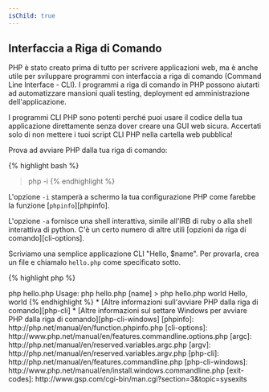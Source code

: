 ```yaml
---
isChild: true
---
```


## Interfaccia a Riga di Comando

PHP è stato creato prima di tutto per scrivere applicazioni web, ma è anche utile per sviluppare programmi con interfaccia a riga di comando (Command Line Interface - CLI). I programmi a riga di comando in PHP possono aiutarti ad automatizzare mansioni quali testing, deployment ed amministrazione dell'applicazione.

I programmi CLI PHP sono potenti perché puoi usare il codice della tua applicazione direttamente senza dover creare una GUI web sicura. Accertati solo di non mettere i tuoi script CLI PHP nella cartella web pubblica!

Prova ad avviare PHP dalla tua riga di comando:

{% highlight bash %}
> php -i
{% endhighlight %}

L'opzione `-i` stamperà a schermo la tua configurazione PHP come farebbe la funzione [`phpinfo`][phpinfo].

L'opzione `-a` fornisce una shell interattiva, simile all'IRB di ruby o alla shell interattiva di python. C'è un certo numero di altre utili [opzioni da riga di comando][cli-options].

Scriviamo una semplice applicazione CLI "Hello, $name". Per provarla, crea un file e chiamalo `hello.php` come specificato sotto.

{% highlight php %}
<?php
if($argc != 2) {
    echo "Usage: php hello.php [name].\n";
    exit(1);
}
$name = $argv[1];
echo "Hello, $name\n";
{% endhighlight %}

PHP setta due speciali variabili basate sugli argomenti con cui il tuo script è stato avviato. [`$argc`][argc] è una variabile integer che contiene il *conto* degli argomenti e [`$argv`][argv] è una variabile array che contiene i *valori* di ciascun argomento. Il primo argomento è sempre il nome del file dello script PHP, in questo caso `hellp.php`.

L'espressione `exit()` è usata con un numero diverso da zero per rendere noto alla shell che il comando è fallito. I codici di uscita comuni possono essere trovati [qui][exit-codes].

Per avviare il nostro script in alto, dalla riga di comando:

{% highlight bash %}
> php hello.php
Usage: php hello.php [name]
> php hello.php world
Hello, world
{% endhighlight %}


 * [Altre informazioni sull'avviare PHP dalla riga di comando][php-cli]
 * [Altre informazioni sul settare Windows per avviare PHP dalla riga di comando][php-cli-windows]

[phpinfo]: http://php.net/manual/en/function.phpinfo.php
[cli-options]: http://www.php.net/manual/en/features.commandline.options.php
[argc]: http://php.net/manual/en/reserved.variables.argc.php
[argv]: http://php.net/manual/en/reserved.variables.argv.php
[php-cli]: http://php.net/manual/en/features.commandline.php
[php-cli-windows]: http://www.php.net/manual/en/install.windows.commandline.php
[exit-codes]: http://www.gsp.com/cgi-bin/man.cgi?section=3&topic=sysexits